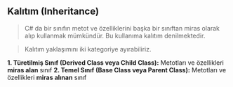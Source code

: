## Kalıtım (Inheritance) ##

> C# da bir sınıfın metot ve özelliklerini başka bir sınıftan miras olarak alıp kullanmak mümkündür. Bu kullanıma kalıtım denilmektedir.

> Kalıtım yaklaşımını iki kategoriye ayırabiliriz.

  **1. Türetilmiş Sınıf (Derived Class veya Child Class):** Metotları ve özellikleri **miras alan** sınıf
  **2. Temel Sınıf (Base Class veya Parent Class):** Metotları ve özellikleri **miras alınan** sınıf



